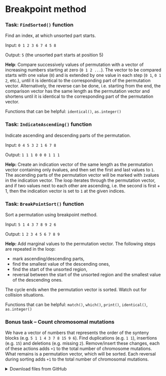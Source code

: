 # Breakpoint method


### Task: `FindSorted()` function
Find an index, at which unsorted part starts.

Input: `0 1 2 3 6 7 4 5 8`

Output: `5` (the unsorted part starts at position 5)

**Help**: 
Compare successively values of permutation with a vector of increasing numbers starting at zero (`0 1 2 ...`). 
The vector to be compared starts with one value (`0`) and is extended by one value in each step (`0 1`, `0 1 2`, etc.), 
until it is identical to the corresponding part of the permutation vector. 
Alternatively, the reverse can be done, i.e. starting from the end, 
the comparison vector has the same length as the permutation vector and shortens until
 it is identical to the corresponding part of the permutation vector.

Functions that can be helpful: `identical()`, `as.integer()`


### Task: `IndicateAscending()` function
Indicate ascending and descending parts of the permutation.

Input: `0 4 5 3 2 1 6 7 8`

Output: `1 1 1 0 0 0 1 1 1`

**Help:**
Create an indication vector of the same length as the permutation vector containing only `0`values, 
and then set the first and last values to `1`. 
The ascending parts of the permutation vector will be marked with `1`values in the indication vector.
The loop iterates through the permutation vector, and if two values next to each other are ascending, 
i.e. the second is first + 1, then the indication vector is set to `1` at the given indices.


### Task: `BreakPointSort()` function
Sort a permutation using breakpoint method.

Input: `5 1 4 3 7 8 9 2 6`

Output: `1 2 3 4 5 6 7 8 9`

**Help:**
Add marginal values to the permutation vector. The following steps are repeated in the loop: 
* mark ascending/descending parts,
* find the smallest value of the descending ones,
* find the start of the unsorted region, 
* reversal between the start of the unsorted region and the smallest value of the descending ones. 

The cycle ends when the permutation vector is sorted. Watch out for collision situations.

Functions that can be helpful: `match()`, `which()`, `print()`, `identical()`, `as.integer()`

### Bonus task – Count chromosomal mutations
We have a vector of numbers that represents the order of the synteny blocks (e.g. `5 1 1 4 3 7 8 15 9 6`).
Find duplications (e.g. `1 1`), insertions (e.g. `15`) and deletions (e.g. missing `2`). 
Remove/insert these changes, each of these actions adds `+1` to the total number of chromosome mutations. 
What remains is a permutation vector, which will be sorted. 
Each reversal during sorting adds `+1` to the total number of chromosomal mutations.


<details>
<summary>Download files from GitHub</summary>
<details>
<summary>Git settings</summary>

> * Configure the Git editor
> ```bash
> git config --global core.editor notepad
> ```
> * Configure your name and email address
> ```bash
> git config --global user.name "Zuzana Nova"
> git config --global user.email z.nova@vut.cz
> ```
> * Check current settings
> ```bash
> git config --global --list
> ```
>
</details>

* Create a fork on your GitHub account. 
  On the GitHub page of this repository find a <kbd>Fork</kbd> button in the upper right corner.
  
* Cloned forked repository from your GitHub page to a folder in your computer:
```bash
git clone <fork repository address>
```
* In a local repository, set new remote for project repository:
```bash
git remote add upstream https://github.com/mpa-prg/exercise_06.git
```

### Send files to GitHub
Create a new commit and send new changes to your remote repository.
* Add file to a new commit.
```bash
git add <file_name>
```
* Create commit, enter commit message, save the file and close it.
```bash
git commit
```
* Send new commit to your GitHub repository.
```bash
git push origin master
```
</details>